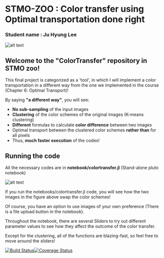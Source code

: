 # STMO-ZOO : Color transfer using Optimal transportation done right

### Student name : Ju Hyung Lee

![alt text](https://github.com/juhlee/ColorTransfer.jl/blob/ColorTransfer/figs/choosing-color-scheme-368x246.png)

<h2> Welcome to the "ColorTransfer" repository in STMO zoo! </h2>

This final project is categorized as a 'tool', in which I will implement a color transportation in a different way from the one we implemented in the course (Chapter 6: Optimal Transport)!

By saying **"a different way"**, you will see:

- **No sub-sampling** of the input images
- **Clustering** of the color schemes of the original images (K-means clustering)
- **Different** formulas to calculate **color difference** between two images
- Optimal transport between the clustered color schemes **rather than** for all pixels
- Thus, **much faster execution** of the codes!

<h2> Running the code </h2> 

All the necessary codes are in **notebook/colortransfer.jl** (Stand-alone pluto notebook)

![alt text](https://github.com/juhlee/ColorTransfer.jl/blob/ColorTransfer/figs/nutshell.png)

If you run the notebooks/colortransfer.jl code, you will see how the two images in the figure above swap the color schemes!

Of course, you have an option to use images of your own preference (There is a file upload button in the notebook).

Throughout the notebook, there are several Sliders to try out different parameter values to see how they affect the outcome of the color transfer.

Except for the clustering, all of the functions are blazing-fast, so feel free to move around the sliders!

[![Build Status](https://travis-ci.org/MichielStock/STMOZOO.svg?branch=master)](https://travis-ci.org/MichielStock/STMOZOO)[![Coverage Status](https://coveralls.io/repos/github/MichielStock/STMOZOO/badge.svg?branch=master)](https://coveralls.io/github/MichielStock/STMOZOO?branch=master) 
